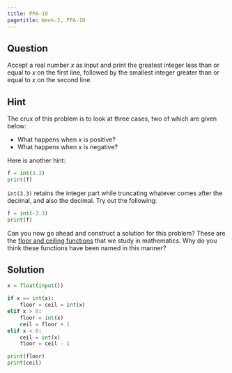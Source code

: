 ```yaml
---
title: PPA-10
pagetitle: Week-2, PPA-10
---
```


## Question

Accept a real number $x$ as input and print the greatest integer less than or equal to $x$ on the first line, followed by the smallest integer greater than or equal to $x$ on the second line.



## Hint

The crux of this problem is to look at three cases, two of which are given below:

- What happens when $x$ is positive? 
- What happens when $x$ is negative? 

Here is another hint:

```python
f = int(3.3)
print(f)
```

`int(3.3)` retains the integer part while truncating whatever comes after the decimal, and also the decimal. Try out the following:

```python
f = int(-3.3)
print(f)
```

Can you now go ahead and construct a solution for this problem? These are the [floor and ceiling functions](https://en.wikipedia.org/wiki/Floor_and_ceiling_functions) that we study in mathematics. Why do you think these functions have been named in this manner?



## Solution

```python
x = float(input())

if x == int(x):
    floor = ceil = int(x)
elif x > 0:
    floor = int(x)
    ceil = floor + 1
elif x < 0:
    ceil = int(x)
    floor = ceil - 1

print(floor)
print(ceil)
```

